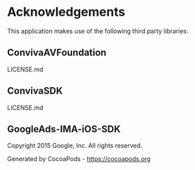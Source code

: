 # Acknowledgements
This application makes use of the following third party libraries:

## ConvivaAVFoundation

LICENSE.md

## ConvivaSDK

LICENSE.md

## GoogleAds-IMA-iOS-SDK

Copyright 2015 Google, Inc. All rights reserved.

Generated by CocoaPods - https://cocoapods.org
